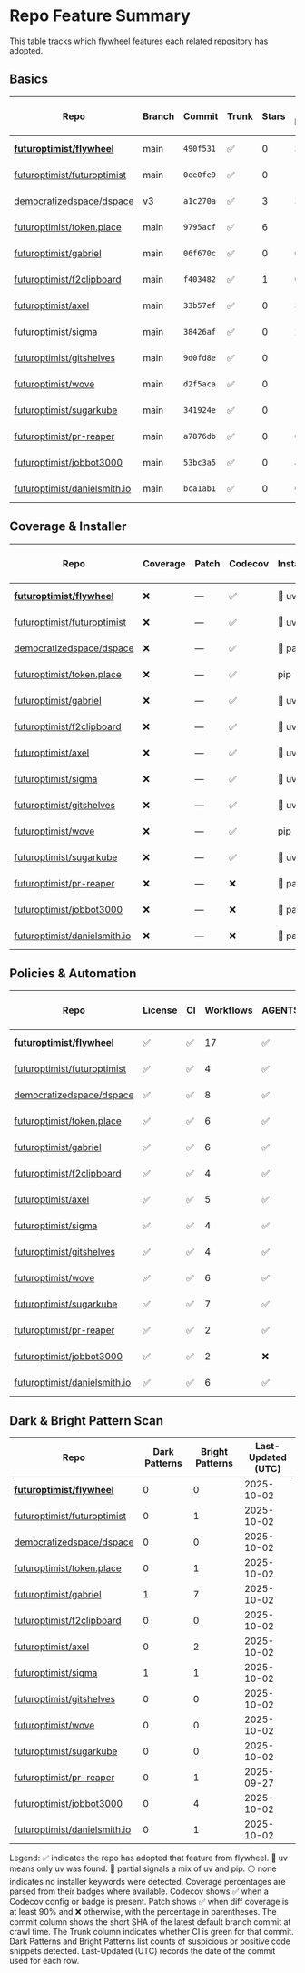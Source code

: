 # Repo Feature Summary

This table tracks which flywheel features each related repository has adopted.

<!-- spellchecker: disable -->
## Basics
| Repo | Branch | Commit | Trunk | Stars | Open Issues | Last-Updated (UTC) |
| ---- | ------ | ------ | ----- | ----- | ----------- | ----------------- |
| **[futuroptimist/flywheel](https://github.com/futuroptimist/flywheel)** | main | `490f531` | ✅ | 0 | 3 | 2025-10-02 |
| [futuroptimist/futuroptimist](https://github.com/futuroptimist/futuroptimist) | main | `0ee0fe9` | ✅ | 0 | 1 | 2025-10-02 |
| [democratizedspace/dspace](https://github.com/democratizedspace/dspace) | v3 | `a1c270a` | ✅ | 3 | 37 | 2025-10-02 |
| [futuroptimist/token.place](https://github.com/futuroptimist/token.place) | main | `9795acf` | ✅ | 6 | 11 | 2025-10-02 |
| [futuroptimist/gabriel](https://github.com/futuroptimist/gabriel) | main | `06f670c` | ✅ | 0 | 0 | 2025-10-02 |
| [futuroptimist/f2clipboard](https://github.com/futuroptimist/f2clipboard) | main | `f403482` | ✅ | 1 | 0 | 2025-10-02 |
| [futuroptimist/axel](https://github.com/futuroptimist/axel) | main | `33b57ef` | ✅ | 0 | 3 | 2025-10-02 |
| [futuroptimist/sigma](https://github.com/futuroptimist/sigma) | main | `38426af` | ✅ | 0 | 2 | 2025-10-02 |
| [futuroptimist/gitshelves](https://github.com/futuroptimist/gitshelves) | main | `9d0fd8e` | ✅ | 0 | 1 | 2025-10-02 |
| [futuroptimist/wove](https://github.com/futuroptimist/wove) | main | `d2f5aca` | ✅ | 0 | 1 | 2025-10-02 |
| [futuroptimist/sugarkube](https://github.com/futuroptimist/sugarkube) | main | `341924e` | ✅ | 0 | 1 | 2025-10-02 |
| [futuroptimist/pr-reaper](https://github.com/futuroptimist/pr-reaper) | main | `a7876db` | ✅ | 0 | 0 | 2025-09-27 |
| [futuroptimist/jobbot3000](https://github.com/futuroptimist/jobbot3000) | main | `53bc3a5` | ✅ | 0 | 4 | 2025-10-02 |
| [futuroptimist/danielsmith.io](https://github.com/futuroptimist/danielsmith.io) | main | `bca1ab1` | ✅ | 0 | 0 | 2025-10-02 |

## Coverage & Installer
| Repo | Coverage | Patch | Codecov | Installer | Last-Updated (UTC) |
| ---- | -------- | ----- | ------- | --------- | ----------------- |
| **[futuroptimist/flywheel](https://github.com/futuroptimist/flywheel)** | ❌ | — | ✅ | 🚀 uv | 2025-10-02 |
| [futuroptimist/futuroptimist](https://github.com/futuroptimist/futuroptimist) | ❌ | — | ✅ | 🚀 uv | 2025-10-02 |
| [democratizedspace/dspace](https://github.com/democratizedspace/dspace) | ❌ | — | ✅ | 🔶 partial | 2025-10-02 |
| [futuroptimist/token.place](https://github.com/futuroptimist/token.place) | ❌ | — | ✅ | pip | 2025-10-02 |
| [futuroptimist/gabriel](https://github.com/futuroptimist/gabriel) | ❌ | — | ✅ | 🚀 uv | 2025-10-02 |
| [futuroptimist/f2clipboard](https://github.com/futuroptimist/f2clipboard) | ❌ | — | ✅ | 🚀 uv | 2025-10-02 |
| [futuroptimist/axel](https://github.com/futuroptimist/axel) | ❌ | — | ✅ | 🚀 uv | 2025-10-02 |
| [futuroptimist/sigma](https://github.com/futuroptimist/sigma) | ❌ | — | ✅ | 🚀 uv | 2025-10-02 |
| [futuroptimist/gitshelves](https://github.com/futuroptimist/gitshelves) | ❌ | — | ✅ | 🚀 uv | 2025-10-02 |
| [futuroptimist/wove](https://github.com/futuroptimist/wove) | ❌ | — | ✅ | pip | 2025-10-02 |
| [futuroptimist/sugarkube](https://github.com/futuroptimist/sugarkube) | ❌ | — | ✅ | 🚀 uv | 2025-10-02 |
| [futuroptimist/pr-reaper](https://github.com/futuroptimist/pr-reaper) | ❌ | — | ❌ | 🔶 partial | 2025-09-27 |
| [futuroptimist/jobbot3000](https://github.com/futuroptimist/jobbot3000) | ❌ | — | ❌ | 🔶 partial | 2025-10-02 |
| [futuroptimist/danielsmith.io](https://github.com/futuroptimist/danielsmith.io) | ❌ | — | ❌ | 🔶 partial | 2025-10-02 |

## Policies & Automation
| Repo | License | CI | Workflows | AGENTS.md | Code of Conduct | Contributing | Pre-commit | Last-Updated (UTC) |
| ---- | ------- | -- | --------- | --------- | --------------- | ------------ | ---------- | ----------------- |
| **[futuroptimist/flywheel](https://github.com/futuroptimist/flywheel)** | ✅ | ✅ | 17 | ✅ | ✅ | ✅ | ✅ | 2025-10-02 |
| [futuroptimist/futuroptimist](https://github.com/futuroptimist/futuroptimist) | ✅ | ✅ | 4 | ✅ | ✅ | ✅ | ✅ | 2025-10-02 |
| [democratizedspace/dspace](https://github.com/democratizedspace/dspace) | ✅ | ✅ | 8 | ✅ | ✅ | ✅ | ✅ | 2025-10-02 |
| [futuroptimist/token.place](https://github.com/futuroptimist/token.place) | ✅ | ✅ | 6 | ✅ | ✅ | ✅ | ✅ | 2025-10-02 |
| [futuroptimist/gabriel](https://github.com/futuroptimist/gabriel) | ✅ | ✅ | 6 | ✅ | ✅ | ✅ | ✅ | 2025-10-02 |
| [futuroptimist/f2clipboard](https://github.com/futuroptimist/f2clipboard) | ✅ | ✅ | 4 | ✅ | ✅ | ✅ | ✅ | 2025-10-02 |
| [futuroptimist/axel](https://github.com/futuroptimist/axel) | ✅ | ✅ | 5 | ✅ | ✅ | ✅ | ✅ | 2025-10-02 |
| [futuroptimist/sigma](https://github.com/futuroptimist/sigma) | ✅ | ✅ | 4 | ✅ | ✅ | ✅ | ✅ | 2025-10-02 |
| [futuroptimist/gitshelves](https://github.com/futuroptimist/gitshelves) | ✅ | ✅ | 4 | ✅ | ❌ | ❌ | ❌ | 2025-10-02 |
| [futuroptimist/wove](https://github.com/futuroptimist/wove) | ✅ | ✅ | 6 | ✅ | ✅ | ✅ | ✅ | 2025-10-02 |
| [futuroptimist/sugarkube](https://github.com/futuroptimist/sugarkube) | ✅ | ✅ | 7 | ✅ | ✅ | ✅ | ✅ | 2025-10-02 |
| [futuroptimist/pr-reaper](https://github.com/futuroptimist/pr-reaper) | ✅ | ✅ | 2 | ✅ | ✅ | ✅ | ❌ | 2025-09-27 |
| [futuroptimist/jobbot3000](https://github.com/futuroptimist/jobbot3000) | ✅ | ✅ | 2 | ❌ | ❌ | ❌ | ❌ | 2025-10-02 |
| [futuroptimist/danielsmith.io](https://github.com/futuroptimist/danielsmith.io) | ✅ | ✅ | 6 | ✅ | ❌ | ❌ | ✅ | 2025-10-02 |

## Dark & Bright Pattern Scan
| Repo | Dark Patterns | Bright Patterns | Last-Updated (UTC) |
| ---- | ------------- | --------------- | ----------------- |
| **[futuroptimist/flywheel](https://github.com/futuroptimist/flywheel)** | 0 | 0 | 2025-10-02 |
| [futuroptimist/futuroptimist](https://github.com/futuroptimist/futuroptimist) | 0 | 1 | 2025-10-02 |
| [democratizedspace/dspace](https://github.com/democratizedspace/dspace) | 0 | 0 | 2025-10-02 |
| [futuroptimist/token.place](https://github.com/futuroptimist/token.place) | 0 | 1 | 2025-10-02 |
| [futuroptimist/gabriel](https://github.com/futuroptimist/gabriel) | 1 | 7 | 2025-10-02 |
| [futuroptimist/f2clipboard](https://github.com/futuroptimist/f2clipboard) | 0 | 0 | 2025-10-02 |
| [futuroptimist/axel](https://github.com/futuroptimist/axel) | 0 | 2 | 2025-10-02 |
| [futuroptimist/sigma](https://github.com/futuroptimist/sigma) | 1 | 1 | 2025-10-02 |
| [futuroptimist/gitshelves](https://github.com/futuroptimist/gitshelves) | 0 | 0 | 2025-10-02 |
| [futuroptimist/wove](https://github.com/futuroptimist/wove) | 0 | 0 | 2025-10-02 |
| [futuroptimist/sugarkube](https://github.com/futuroptimist/sugarkube) | 0 | 0 | 2025-10-02 |
| [futuroptimist/pr-reaper](https://github.com/futuroptimist/pr-reaper) | 0 | 1 | 2025-09-27 |
| [futuroptimist/jobbot3000](https://github.com/futuroptimist/jobbot3000) | 0 | 4 | 2025-10-02 |
| [futuroptimist/danielsmith.io](https://github.com/futuroptimist/danielsmith.io) | 0 | 1 | 2025-10-02 |

Legend: ✅ indicates the repo has adopted that feature from flywheel. 🚀 uv means only uv was found. 🔶 partial signals a mix of uv and pip. ⚪ none indicates no installer keywords were detected.
Coverage percentages are parsed from their badges where available. Codecov shows ✅ when a Codecov config or badge is present. Patch shows ✅ when diff coverage is at least 90% and ❌ otherwise, with the percentage in parentheses.
The commit column shows the short SHA of the latest default branch commit at crawl time. The Trunk column indicates whether CI is green for that commit. Dark Patterns and Bright Patterns list counts of suspicious or positive code snippets detected.
Last-Updated (UTC) records the date of the commit used for each row.
